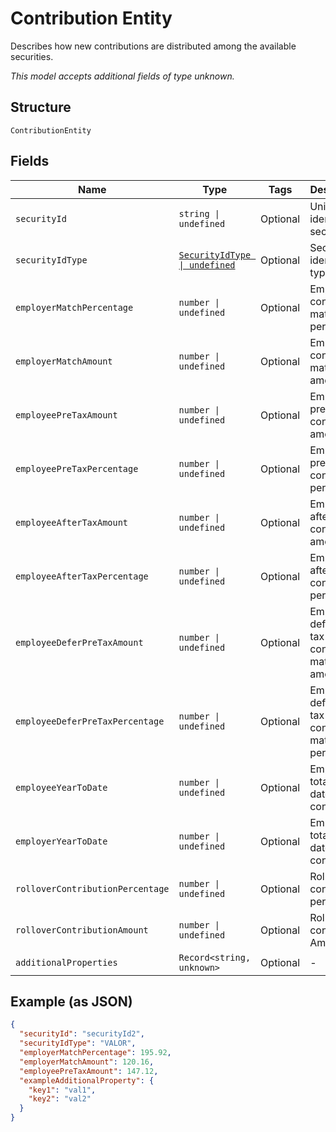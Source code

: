 
# Contribution Entity

Describes how new contributions are distributed among the available securities.

*This model accepts additional fields of type unknown.*

## Structure

`ContributionEntity`

## Fields

| Name | Type | Tags | Description |
|  --- | --- | --- | --- |
| `securityId` | `string \| undefined` | Optional | Unique identifier of security |
| `securityIdType` | [`SecurityIdType \| undefined`](../../doc/models/security-id-type.md) | Optional | Security identifier type |
| `employerMatchPercentage` | `number \| undefined` | Optional | Employer contribution match percentage |
| `employerMatchAmount` | `number \| undefined` | Optional | Employer contribution match amount |
| `employeePreTaxAmount` | `number \| undefined` | Optional | Employee pre‐tax contribution amount |
| `employeePreTaxPercentage` | `number \| undefined` | Optional | Employee pre‐tax contribution percentage |
| `employeeAfterTaxAmount` | `number \| undefined` | Optional | Employee after tax contribution amount |
| `employeeAfterTaxPercentage` | `number \| undefined` | Optional | Employee after tax contribution percentage |
| `employeeDeferPreTaxAmount` | `number \| undefined` | Optional | Employee defer pre‐tax contribution match amount |
| `employeeDeferPreTaxPercentage` | `number \| undefined` | Optional | Employee defer pre‐tax contribution match percentage |
| `employeeYearToDate` | `number \| undefined` | Optional | Employee total year to date contribution |
| `employerYearToDate` | `number \| undefined` | Optional | Employer total year to date contribution |
| `rolloverContributionPercentage` | `number \| undefined` | Optional | Rollover contribution percentage |
| `rolloverContributionAmount` | `number \| undefined` | Optional | Rollover contribution Amount |
| `additionalProperties` | `Record<string, unknown>` | Optional | - |

## Example (as JSON)

```json
{
  "securityId": "securityId2",
  "securityIdType": "VALOR",
  "employerMatchPercentage": 195.92,
  "employerMatchAmount": 120.16,
  "employeePreTaxAmount": 147.12,
  "exampleAdditionalProperty": {
    "key1": "val1",
    "key2": "val2"
  }
}
```

